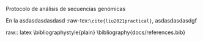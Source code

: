 Protocolo de análisis de secuencias genómicas 

En la asdasdasdasdasd :raw-tex:`\cite{liu2021practical}`, asdasdasdasdgf






raw:: latex
 \bibliographystyle{plain}
 \bibliography{docs/references.bib}

